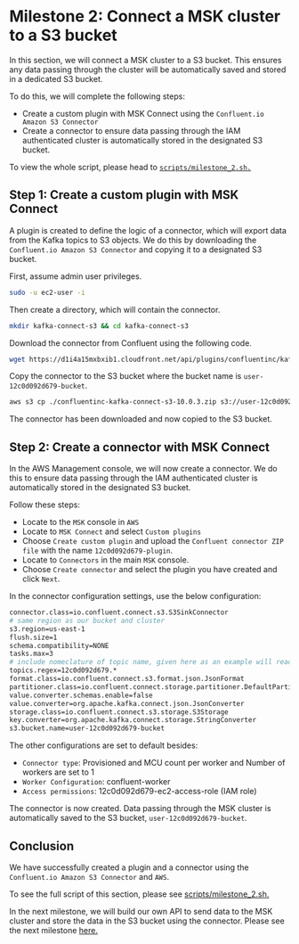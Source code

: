 # Milestone 2: Connect a MSK cluster to a S3 bucket

In this section, we will connect a MSK cluster to a S3 bucket. This ensures any data passing through the cluster will be automatically saved and stored in a dedicated S3 bucket.

To do this, we will complete the following steps:

- Create a custom plugin with MSK Connect using the `Confluent.io Amazon S3 Connector`
- Create a connector to ensure data passing through the IAM authenticated cluster is automatically stored in the designated S3 bucket.

To view the whole script, please head to [`scripts/milestone_2.sh.`](../scripts/milestone_2.sh)

## Step 1: Create a custom plugin with MSK Connect

A plugin is created to define the logic of a connector, which will export data from the Kafka topics to S3 objects. We do this by downloading the `Confluent.io Amazon S3 Connector` and copying it to a designated S3 bucket.

First, assume admin user privileges.

```bash
sudo -u ec2-user -i
```

Then create a directory, which will contain the connector.

```bash
mkdir kafka-connect-s3 && cd kafka-connect-s3
```

Download the connector from Confluent using the following code.

```bash
wget https://d1i4a15mxbxib1.cloudfront.net/api/plugins/confluentinc/kafka-connect-s3/versions/10.0.3/confluentinc-kafka-connect-s3-10.0.3.zip
```

Copy the connector to the S3 bucket where the bucket name is `user-12c0d092d679-bucket`.

```bash
aws s3 cp ./confluentinc-kafka-connect-s3-10.0.3.zip s3://user-12c0d092d679-bucket/kafka-connect-s3/
```

The connector has been downloaded and now copied to the S3 bucket.

## Step 2: Create a connector with MSK Connect

In the AWS Management console, we will now create a connector. We do this to ensure data passing through the IAM authenticated cluster is automatically stored in the designated S3 bucket.

Follow these steps:

- Locate to the `MSK` console in `AWS`
- Locate to `MSK Connect` and select `Custom plugins`
- Choose `Create custom plugin` and upload the `Confluent connector ZIP file` with the name `12c0d092d679-plugin`.
- Locate to `Connectors` in the main `MSK` console.
- Choose `Create connector` and select the plugin you have created and click `Next`.

In the connector configuration settings, use the below configuration:

```bash
connector.class=io.confluent.connect.s3.S3SinkConnector
# same region as our bucket and cluster
s3.region=us-east-1
flush.size=1
schema.compatibility=NONE
tasks.max=3
# include nomeclature of topic name, given here as an example will read all data from topic names starting with msk.topic....
topics.regex=12c0d092d679.*
format.class=io.confluent.connect.s3.format.json.JsonFormat
partitioner.class=io.confluent.connect.storage.partitioner.DefaultPartitioner
value.converter.schemas.enable=false
value.converter=org.apache.kafka.connect.json.JsonConverter
storage.class=io.confluent.connect.s3.storage.S3Storage
key.converter=org.apache.kafka.connect.storage.StringConverter
s3.bucket.name=user-12c0d092d679-bucket
```

The other configurations are set to default besides:

- `Connector type`: Provisioned and MCU count per worker and Number of workers are set to 1
- `Worker Configuration`: confluent-worker
- `Access permissions`: 12c0d092d679-ec2-access-role (IAM role)

The connector is now created. Data passing through the MSK cluster is automatically saved to the S3 bucket, `user-12c0d092d679-bucket`.

## Conclusion

We have successfully created a plugin and a connector using the `Confluent.io Amazon S3 Connector` and `AWS`.

To see the full script of this section, please see [scripts/milestone_2.sh.](../scripts/milestone_2.sh)

In the next milestone, we will build our own API to send data to the MSK cluster and store the data in the S3 bucket using the connector. Please see the next milestone [here.](./milestone_3.md)
